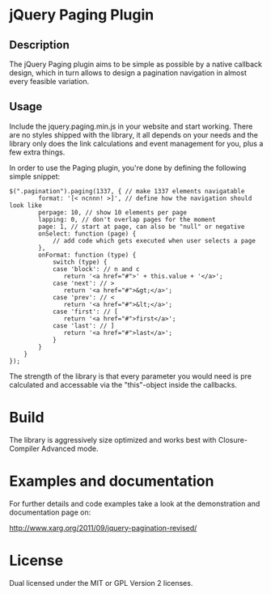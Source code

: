 jQuery Paging Plugin
====================

Description
-----------
The jQuery Paging plugin aims to be simple as possible by a native callback design, which in turn allows to design a pagination navigation in almost every feasible variation.

Usage
-----
Include the jquery.paging.min.js in your website and start working. There are no styles shipped with the library, it all depends on your needs and the library only does the link calculations and event management for you, plus a few extra things.

In order to use the Paging plugin, you're done by defining the following simple snippet:

	$(".pagination").paging(1337, { // make 1337 elements navigatable
	        format: '[< ncnnn! >]', // define how the navigation should look like
	        perpage: 10, // show 10 elements per page
	        lapping: 0, // don't overlap pages for the moment
	        page: 1, // start at page, can also be "null" or negative
            onSelect: function (page) {
                // add code which gets executed when user selects a page
            },
            onFormat: function (type) {
                switch (type) {
                case 'block': // n and c
                   return '<a href="#">' + this.value + '</a>';
                case 'next': // >
                   return '<a href="#">&gt;</a>';
                case 'prev': // <
                   return '<a href="#">&lt;</a>';
                case 'first': // [
                   return '<a href="#">first</a>';
                case 'last': // ]
                   return '<a href="#">last</a>';
                }
            }
		}
	});

The strength of the library is that every parameter you would need is pre calculated and accessable via the "this"-object inside the callbacks.


Build
=====
The library is aggressively size optimized and works best with Closure-Compiler Advanced mode.


Examples and documentation
==========================
For further details and code examples take a look at the demonstration and documentation page on:

http://www.xarg.org/2011/09/jquery-pagination-revised/

License
======
Dual licensed under the MIT or GPL Version 2 licenses.
